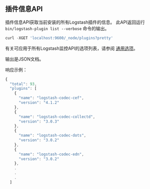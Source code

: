 ## 插件信息API

插件信息API获取当前安装的所有Logstash插件的信息。 此API返回运行 `bin/logstash-plugin list --verbose` 命令的输出。

```js
curl -XGET 'localhost:9600/_node/plugins?pretty'
```

有关可应用于所有Logstash监控API的选项列表，请参阅 [通用选项](../16-Working-with-plugins/README.md)。

输出是JSON文档。

响应示例：

```js
{
  "total": 93,
  "plugins": [
    {
      "name": "logstash-codec-cef",
      "version": "4.1.2"
    },
    {
      "name": "logstash-codec-collectd",
      "version": "3.0.3"
    },
    {
      "name": "logstash-codec-dots",
      "version": "3.0.2"
    },
    {
      "name": "logstash-codec-edn",
      "version": "3.0.2"
    },
    .
    .
    .
  ]
```

